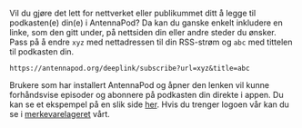 Vil du gjøre det lett for nettverket eller publikummet ditt å legge til podkasten(e) din(e) i AntennaPod? Da kan du ganske enkelt inkludere en linke, som den gitt under, på nettsiden din eller andre steder du ønsker. Pass på å endre `xyz` med nettadressen til din RSS-strøm og `abc` med tittelen til podkasten din.

`https://antennapod.org/deeplink/subscribe?url=xyz&title=abc`

Brukere som har installert AntennaPod og åpner den lenken vil kunne forhåndsvise episoder og abonnere på podkasten din direkte i appen. Du kan se et ekspempel på en slik side [her](/deeplink/subscribe?url=https://antennapod.org/rss.xml&title=Blog+Posts). Hvis du trenger logoen vår kan du se i [merkevarelageret](https://github.com/AntennaPod/branding) vårt.

